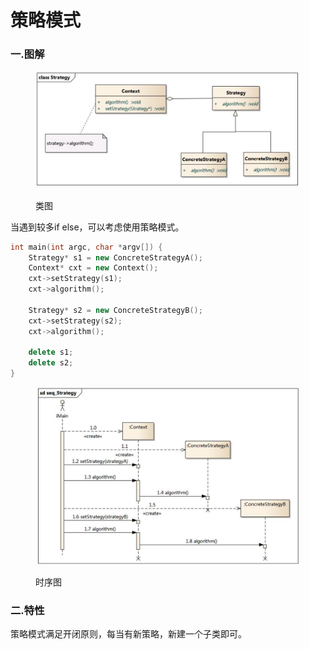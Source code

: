 # 策略模式

### 一.图解

<figure><img src="../../.gitbook/assets/image.png" alt=""><figcaption><p>类图</p></figcaption></figure>

当遇到较多if else，可以考虑使用策略模式。

```cpp
int main(int argc, char *argv[]) {
	Strategy* s1 = new ConcreteStrategyA();
	Context* cxt = new Context();
	cxt->setStrategy(s1);
	cxt->algorithm();

	Strategy* s2 = new ConcreteStrategyB();
	cxt->setStrategy(s2);
	cxt->algorithm();
	
	delete s1;
	delete s2;
}
```

<figure><img src="../../.gitbook/assets/image (1).png" alt=""><figcaption><p>时序图</p></figcaption></figure>

### 二.特性

策略模式满足开闭原则，每当有新策略，新建一个子类即可。

